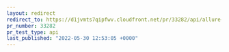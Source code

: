```yaml
---
layout: redirect
redirect_to: https://d1jvmts7qipfwv.cloudfront.net/pr/33282/api/allure-report/index.html
pr_number: 33282
pr_test_type: api
last_published: "2022-05-30 12:53:05 +0000"
---
```

